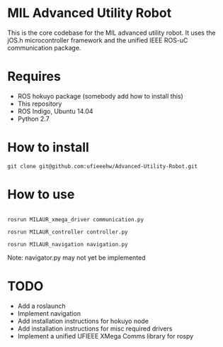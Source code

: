 MIL Advanced Utility Robot
========================

This is the core codebase for the MIL advanced utility robot. It uses the jOS.h microcontroller framework and the unified IEEE ROS-uC communication package. 

# Requires
* ROS hokuyo package (somebody add how to install this)
* This repository
* ROS Indigo, Ubuntu 14.04
* Python 2.7

# How to install
```git clone git@github.com:ufieeehw/Advanced-Utility-Robot.git```

# How to use

```rosrun hokuyo_node hokuyo_node

rosrun MILAUR_xmega_driver communication.py

rosrun MILAUR_controller controller.py

rosrun MILAUR_navigation navigation.py
```

Note: navigator.py may not yet be implemented

# TODO
* Add a roslaunch
* Implement navigation
* Add installation instructions for hokuyo node
* Add installation instructions for misc required drivers
* Implement a unified UFIEEE XMega Comms library for rospy